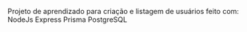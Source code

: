 Projeto de aprendizado para criação e listagem de usuários feito com:
NodeJs
Express
Prisma
PostgreSQL